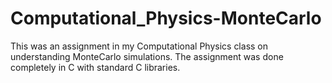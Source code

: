 Computational_Physics-MonteCarlo
=========================================

This was an assignment in my Computational Physics class on understanding MonteCarlo simulations.
The assignment was done completely in C with standard C libraries.